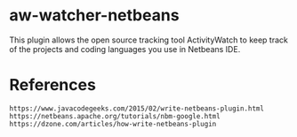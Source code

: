 # aw-watcher-netbeans
This plugin allows the open source tracking tool ActivityWatch to keep track of the projects and coding languages you use in Netbeans IDE.

# References

    https://www.javacodegeeks.com/2015/02/write-netbeans-plugin.html
    https://netbeans.apache.org/tutorials/nbm-google.html
    https://dzone.com/articles/how-write-netbeans-plugin
